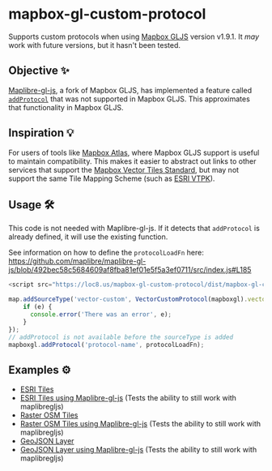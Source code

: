 # mapbox-gl-custom-protocol
Supports custom protocols when using [Mapbox GLJS](https://www.mapbox.com/mapbox-gljs) version v1.9.1.
It _may_ work with future versions, but it hasn't been tested.

## Objective ✨
[Maplibre-gl-js](https://github.com/maplibre/maplibre-gl-js), a fork of Mapbox GLJS, has implemented a feature called [`addProtocol`](https://github.com/maplibre/maplibre-gl-js/blob/492bec58c5684609af8fba81ef01e5f5a3ef0711/src/index.js#L177) that was not supported in Mapbox GLJS. This approximates that functionality in Mapbox GLJS. 

## Inspiration 💡
For users of tools like [Mapbox Atlas](https://www.mapbox.com/atlas/), where Mapbox GLJS support is useful to maintain compatibility. This makes it easier to abstract out links to other services that support the [Mapbox Vector Tiles Standard](https://github.com/mapbox/vector-tile-spec), but may not support the same Tile Mapping Scheme (such as [ESRI VTPK](https://www.arcgis.com/apps/mapviewer/index.html?webmap=353f1a96be854f77bf063ff97abc69b8)).

## Usage 🛠️
This code is not needed with Maplibre-gl-js. If it detects that `addProtocol` is already defined, it will use the existing function.

See information on how to define the `protocolLoadFn` here: https://github.com/maplibre/maplibre-gl-js/blob/492bec58c5684609af8fba81ef01e5f5a3ef0711/src/index.js#L185
```javascript
<script src="https://loc8.us/mapbox-gl-custom-protocol/dist/mapbox-gl-custom-protocol.min.js"></script>

map.addSourceType('vector-custom', VectorCustomProtocol(mapboxgl).vector, (e) => {
    if (e) {
      console.error('There was an error', e);
    }
});
// addProtocol is not available before the sourceType is added
mapboxgl.addProtocol('protocol-name', protocolLoadFn);
```

## Examples ⚙️
* [ESRI Tiles](./examples/vector.html)
* [ESRI Tiles using Maplibre-gl-js](https://jimmyrocks.github.io/mapbox-gl-custom-protocol/examples/vector-maplibre.html) (Tests the ability to still work with maplibregljs)
* [Raster OSM Tiles](https://jimmyrocks.github.io/mapbox-gl-custom-protocol/examples/raster.html)
* [Raster OSM Tiles using Maplibre-gl-js](https://jimmyrocks.github.io/mapbox-gl-custom-protocol/examples/raster-maplibre.html) (Tests the ability to still work with maplibregljs)
* [GeoJSON Layer](https://jimmyrocks.github.io/mapbox-gl-custom-protocol/examples/geojson.html)
* [GeoJSON Layer using Maplibre-gl-js](https://jimmyrocks.github.io/mapbox-gl-custom-protocol/examples/geojson-maplibre.html) (Tests the ability to still work with maplibregljs)
